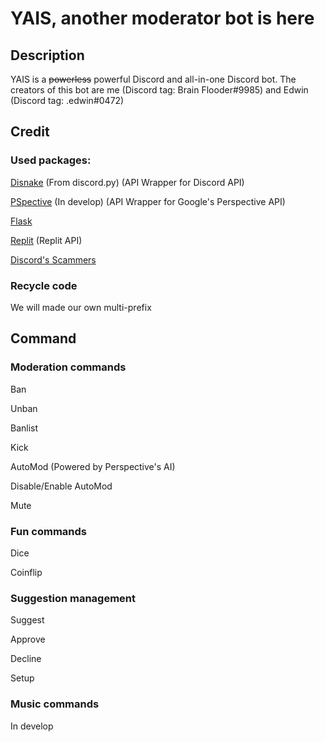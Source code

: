 # YAIS, another moderator bot is here
## Description
YAIS is a ~~powerless~~ powerful Discord and all-in-one Discord bot. The creators of this bot are me (Discord tag: Brain Flooder#9985) and Edwin (Discord tag: .edwin#0472)
## Credit
### Used packages:

[Disnake](https://github.com/EQUENOS/disnake/) (From discord.py) (API Wrapper for Discord API)

[PSpective](https://github.com/Brain-Flooder/PySpective) (In develop) (API Wrapper for Google's Perspective API)

[Flask](https://github.com/pallets/flask)

[Replit](https://github.com/replit/replit-py) (Replit API)

[Discord's Scammers](https://discordscammers.com/)
### Recycle code
We will made our own multi-prefix
## Command
### Moderation commands
Ban

Unban

Banlist

Kick

AutoMod (Powered by Perspective's AI)

Disable/Enable AutoMod

Mute

### Fun commands
Dice

Coinflip

### Suggestion management
Suggest

Approve

Decline

Setup

### Music commands
In develop
